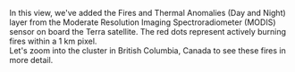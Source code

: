 <p>In this view, we've added the Fires and Thermal Anomalies (Day and Night) layer from the Moderate Resolution Imaging Spectroradiometer (MODIS) sensor on board the Terra satellite. The red dots represent actively burning fires within a 1 km pixel. <br> Let's zoom into the cluster in British Columbia, Canada to see these fires in more detail.</p>
